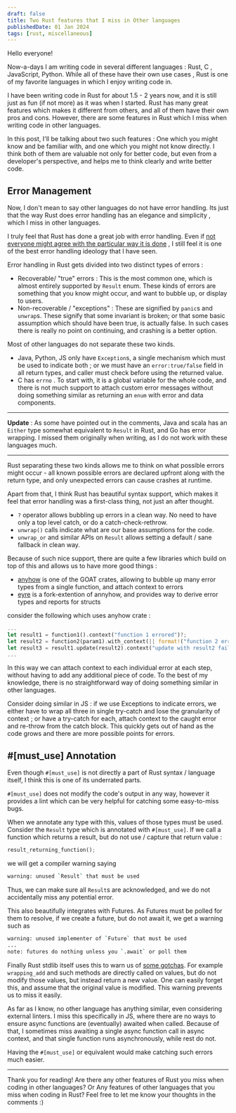 ```yaml
---
draft: false
title: Two Rust features that I miss in Other languages
publishedDate: 01 Jan 2024
tags: [rust, miscellaneous]
---
```


Hello everyone!

Now-a-days I am writing code in several different languages : Rust, C , JavaScript, Python. While all of these have their own use cases , Rust is one of my favorite languages in which I enjoy writing code in.

I have been writing code in Rust for about 1.5 - 2 years now, and it is still just as fun (if not more) as it was when I started. Rust has many great features which makes it different from others, and all of them have their own pros and cons. However, there are some features in Rust which I miss when writing code in other languages.

In this post, I'll be talking about two such features : One which you might know and be familiar with, and one which you might not know directly. I think both of them are valuable not only for better code, but even from a developer's perspective, and helps me to think clearly and write better code.

## Error Management

Now, I don't mean to say other languages do not have error handling. Its just that the way Rust does error handling has an elegance and simplicity , which I miss in other languages.

I truly feel that Rust has done a great job with error handling. Even if [not everyone might agree with the particular way it is done](https://steveklabnik.com/writing/you-re-probably-learning-a-technology-in-its-seventh-season-not-its-pilot) , I still feel it is one of the best error handling ideology that I have seen.

Error handling in Rust gets divided into two distinct types of errors :
- Recoverable/ "true" errors : This is the most common one, which is almost entirely supported by `Result` enum. These kinds of errors are something that you know might occur, and want to bubble up, or display to users.
- Non-recoverable / "exceptions" : These are signified by `panic`s and `unwrap`s. These signify that some invariant is broken; or that some basic assumption which should have been true, is actually false. In such cases there is really no point on continuing, and crashing is a better option.

Most of other languages do not separate these two kinds.

- Java, Python, JS only have `Exception`s, a single mechanism which must be used to indicate both ; or we must have an `error:true/false` field in all return types, and caller must check before using the returned value.
- C has `errno` . To start with, it is a global variable for the whole code, and there is not much support to attach custom error messages without doing something similar as returning an `enum` with error and data components.

---

**Update** : As some have pointed out in the comments,  Java and scala has an `Either` type somewhat equivalent to `Result` in Rust, and Go has error wrapping.  I missed them originally when writing, as I do not work with these languages much.

---

Rust separating these two kinds allows me to think on what possible errors might occur - all known possible errors are declared upfront along with the return type, and only unexpected errors can cause crashes at runtime.

Apart from that, I think Rust has beautiful syntax support, which makes it feel that error handling was a first-class thing, not just an after thought.

- `?` operator allows bubbling up errors in a clean way. No need to have only a top level catch, or do a catch-check-rethrow.
- `unwrap()` calls indicate what are our base assumptions for the code.
- `unwrap_or` and similar APIs on `Result` allows setting a default / sane fallback in clean way.

Because of such nice support, there are quite a few libraries which build on top of this and allows us to have more good things :

- [anyhow](https://crates.io/crates/anyhow) is one of the GOAT crates, allowing to bubble up many error types from a single function, and attach context to errors
- [eyre](https://crates.io/crates/eyre) is a fork-extention of annyhow, and provides way to derive error types and reports for structs

consider the following which uses anyhow crate :
```rust
...
let result1 = function1().context("function 1 errored")?;
let result2 = function2(param1).with_context(|| format!("function 2 errored with param {param1}"))?;
let result3 = result1.update(result2).context("update with result2 failed")?;
...
```

In this way we can attach context to each individual error at each step, without having to add any additional piece of code. To the best of my knowledge, there is no straightforward way of doing something similar in other languages.

Consider doing similar in JS : if we use Exceptions to indicate errors, we either have to wrap all three in single try-catch and lose the granularity of context ; or have a try-catch for each, attach context to the caught error and re-throw from the catch block. This quickly gets out of hand as the code grows and there are more possible points for errors.

## #[must_use] Annotation

Even though `#[must_use]` is not directly a part of Rust syntax / language itself, I think this is one of its underrated parts.

`#[must_use]` does not modify the code's output in any way, however it provides a lint which can be very helpful for catching some easy-to-miss bugs.

When we annotate any type with this, values of those types must be used. Consider the `Result` type which is annotated with `#[must_use]`. If we call a function which returns a result, but do not use / capture that return value :
```rust
result_returning_function();
```

 we will get a compiler warning saying

```sh
warning: unused `Result` that must be used
```
Thus, we can make sure all `Result`s are acknowledged, and we do not accidentally miss any potential error.

This also beautifully integrates with Futures. As Futures must be polled for them to resolve, if we create a future, but do not await it, we get a warning such as 

```sh
warning: unused implementer of `Future` that must be used
...
note: futures do nothing unless you `.await` or poll them
```

Finally Rust stdlib itself uses this to warn us of [some gotchas](https://std-dev-guide.rust-lang.org/code-considerations/design/must-use.html). For example `wrapping_add` and such methods are directly called on values, but do not modify those values, but instead return a new value. One can easily forget this, and assume that the original value is modified. This warning prevents us to miss it easily.

As far as I know, no other language has anything similar, even considering external linters. I miss this specifically in JS, where there are no ways to ensure async functions are (eventually) awaited when called. Because of that, I sometimes miss awaiting a single async function call in async context, and that single function runs asynchronously, while rest do not.

Having the `#[must_use]` or equivalent would make catching such errors much easier.


---

Thank you for reading! Are there any other features of Rust you miss when coding in other languages? Or Any features of other languages that you miss when coding in Rust? Feel free to let me know your thoughts in the comments :)

